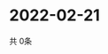 # 2022-02-21
  共 0条

  <!-- BEGIN -->
  <!-- 最后更新时间Mon Feb 21 2022 14:06:26 GMT+0000 (Coordinated Universal Time) -->
  
  <!-- END -->
  
  